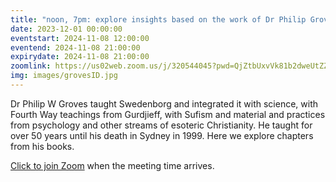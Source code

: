 ```yaml
---
title: "noon, 7pm: explore insights based on the work of Dr Philip Groves"
date: 2023-12-01 00:00:00
eventstart: 2024-11-08 12:00:00
eventend: 2024-11-08 21:00:00
expirydate: 2024-11-08 21:00:00
zoomlink: https://us02web.zoom.us/j/320544045?pwd=QjZtbUxvVk81b2dweUtZZTE3ZE9IZz09
img: images/grovesID.jpg
---
```


Dr Philip W Groves taught Swedenborg and integrated it with science, with Fourth Way teachings from Gurdjieff, with Sufism and material and practices from psychology and other streams of esoteric Christianity. He taught for over 50 years until his death in Sydney in 1999. Here we explore chapters from his books.

[Click to join Zoom](https://us02web.zoom.us/j/320544045?pwd=QjZtbUxvVk81b2dweUtZZTE3ZE9IZz09) when the meeting time arrives.